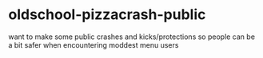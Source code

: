 # oldschool-pizzacrash-public
want to make some public crashes and kicks/protections so people can be a bit safer when encountering moddest menu users
